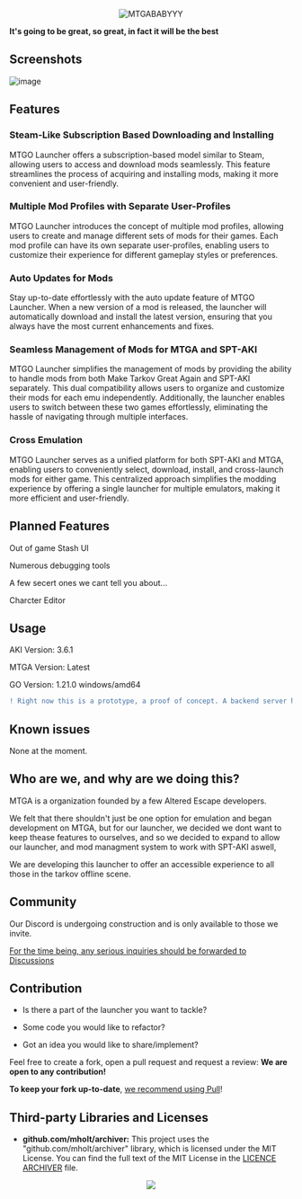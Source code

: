 

<p  align="center">

<img  src="https://user-images.githubusercontent.com/21200584/224684261-cfd9d151-91f5-4c31-8cfa-93cac25295e5.png"  alt="MTGABABYYY">

<br>

<b>It's going to be great, so great, in fact it will be the best</b>

</p>

## Screenshots

![image](https://github.com/Make-Tarkov-Great-Again/MTGO-Launcher/assets/70953258/a984f21b-9f46-4969-9ec7-eab07ddfa8bf)


## Features

### Steam-Like Subscription Based Downloading and Installing
MTGO Launcher offers a subscription-based model similar to Steam, allowing users to access and download mods seamlessly. This feature streamlines the process of acquiring and installing mods, making it more convenient and user-friendly.


### Multiple Mod Profiles with Separate User-Profiles
MTGO Launcher introduces the concept of multiple mod profiles, allowing users to create and manage different sets of mods for their games. Each mod profile can have its own separate user-profiles, enabling users to customize their experience for different gameplay styles or preferences.

### Auto Updates for Mods
Stay up-to-date effortlessly with the auto update feature of MTGO Launcher. When a new version of a mod is released, the launcher will automatically download and install the latest version, ensuring that you always have the most current enhancements and fixes.

### Seamless Management of Mods for MTGA and SPT-AKI
MTGO Launcher simplifies the management of mods by providing the ability to handle mods from both Make Tarkov Great Again and SPT-AKI separately. This dual compatibility allows users to organize and customize their mods for each emu independently. Additionally, the launcher enables users to switch between these two games effortlessly, eliminating the hassle of navigating through multiple interfaces.

### Cross Emulation
MTGO Launcher serves as a unified platform for both SPT-AKI and MTGA, enabling users to conveniently select, download, install, and cross-launch mods for either game. This centralized approach simplifies the modding experience by offering a single launcher for multiple emulators, making it more efficient and user-friendly.

## Planned Features

Out of game Stash UI

Numerous debugging tools

A few secert ones we cant tell you about... 

Charcter Editor


## Usage



AKI Version: 3.6.1

MTGA Version: Latest

GO Version: 1.21.0 windows/amd64

```diff
! Right now this is a prototype, a proof of concept. A backend server has not been made yet. As such, no functionality is ready.
```


## Known issues



None at the moment.



## Who are we, and why are we doing this?



MTGA is a organization founded by a few Altered Escape developers.



We felt that there shouldn't just be one option for emulation and began development on MTGA, but for our launcher, we decided we dont want to keep thease features to ourselves, and so we decided to expand to allow our launcher, and mod managment system to work with SPT-AKI aswell,

We are developing this launcher to offer an accessible experience to all those in the tarkov offline scene.



## Community



Our Discord is undergoing construction and is only available to those we invite.



[For the time being, any serious inquiries should be forwarded to Discussions](https://github.com/Make-Tarkov-Great-Again/MTGA-Backend/discussions)



## Contribution



- Is there a part of the launcher you want to tackle?

- Some code you would like to refactor?

- Got an idea you would like to share/implement?



Feel free to create a fork, open a pull request and request a review: **We are open to any contribution!**



**To keep your fork up-to-date**, [we recommend using Pull](https://github.com/wei/pull)!

## Third-party Libraries and Licenses

- **github.com/mholt/archiver:** This project uses the "github.com/mholt/archiver" library, which is licensed under the MIT License. You can find the full text of the MIT License in the [LICENCE ARCHIVER](Licences/Archiver/LICENCE%20ARCHIVER) file.

  

<p  align="center"><img  src = "https://user-images.githubusercontent.com/21200584/183050357-6c92f1cd-68ca-4f74-b41d-1706915c67cf.gif"></p>
